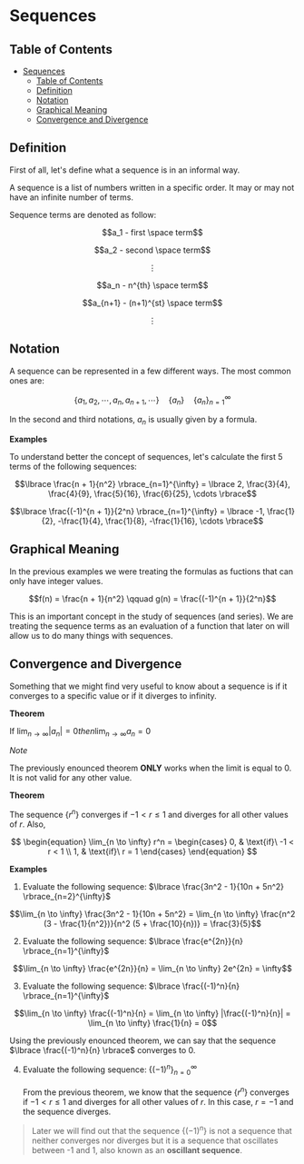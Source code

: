 # Sequences

## Table of Contents

- [Sequences](#sequences)
  - [Table of Contents](#table-of-contents)
  - [Definition](#definition)
  - [Notation](#notation)
  - [Graphical Meaning](#graphical-meaning)
  - [Convergence and Divergence](#convergence-and-divergence)

## Definition

First of all, let's define what a sequence is in an informal way.

A sequence is a list of numbers written in a specific order. It may or may not have an infinite number of terms.

Sequence terms are denoted as follow:

$$a_1 - first \space term$$

$$a_2 - second \space term$$

$$\vdots$$

$$a_n - n^{th} \space term$$

$$a_{n+1} - (n+1)^{st} \space term$$

$$\vdots$$

## Notation

A sequence can be represented in a few different ways. The most common ones are:

$$\lbrace a_1, a_2, \cdots, a_n, a_{n+1}, \cdots \rbrace \quad \lbrace a_n \rbrace \quad \lbrace a_n \rbrace_{n=1}^{\infty}$$

In the second and third notations, $a_n$ is usually given by a formula.

**Examples**

To understand better the concept of sequences, let's calculate the first 5 terms of the following sequences:

$$\lbrace \frac{n + 1}{n^2} \rbrace_{n=1}^{\infty} = \lbrace 2, \frac{3}{4}, \frac{4}{9}, \frac{5}{16}, \frac{6}{25}, \cdots \rbrace$$

$$\lbrace \frac{(-1)^{n + 1}}{2^n} \rbrace_{n=1}^{\infty} = \lbrace -1, \frac{1}{2}, -\frac{1}{4}, \frac{1}{8}, -\frac{1}{16}, \cdots \rbrace$$

## Graphical Meaning

In the previous examples we were treating the formulas as fuctions that can only have integer values.

$$f(n) = \frac{n + 1}{n^2} \qquad g(n) = \frac{(-1)^{n + 1}}{2^n}$$

This is an important concept in the study of sequences (and series). We are treating the sequence terms as an evaluation of a function that later on will allow us to do many things with sequences.

## Convergence and Divergence

Something that we might find very useful to know about a sequence is if it converges to a specific value or if it diverges to infinity.

**Theorem**

If $\lim_{n \to \infty} |a_n| = 0 then \lim_{n \to \infty} a_n = 0$

*Note*

The previously enounced theorem **ONLY** works when the limit is equal to 0. It is not valid for any other value.

**Theorem**

The sequence $\lbrace r^n \rbrace$ converges if $-1 < r \leq 1$ and diverges for all other values of $r$. Also,

$$
\begin{equation}
  \lim_{n \to \infty} r^n = 
    \begin{cases}
      0, & \text{if}\ -1 < r < 1 \\
      1, & \text{if}\ r = 1
    \end{cases}
\end{equation}
$$

**Examples**

1. Evaluate the following sequence: $\lbrace \frac{3n^2 - 1}{10n + 5n^2} \rbrace_{n=2}^{\infty}$

$$\lim_{n \to \infty} \frac{3n^2 - 1}{10n + 5n^2} = \lim_{n \to \infty} \frac{n^2 (3 - \frac{1}{n^2})}{n^2 (5 + \frac{10}{n})} = \frac{3}{5}$$

2. Evaluate the following sequence: $\lbrace \frac{e^{2n}}{n} \rbrace_{n=1}^{\infty}$

$$\lim_{n \to \infty} \frac{e^{2n}}{n} = \lim_{n \to \infty} 2e^{2n} = \infty$$

3. Evaluate the following sequence: $\lbrace \frac{(-1)^n}{n} \rbrace_{n=1}^{\infty}$ 

$$\lim_{n \to \infty} \frac{(-1)^n}{n} = \lim_{n \to \infty} |\frac{(-1)^n}{n}| = \lim_{n \to \infty} \frac{1}{n} = 0$$

Using the previously enounced theorem, we can say that the sequence $\lbrace \frac{(-1)^n}{n} \rbrace$ converges to 0.

4. Evaluate the following sequence: $\lbrace (-1)^n \rbrace_{n=0}^{\infty}$ <br><br>From the previous theorem, we know that the sequence $\lbrace r^n \rbrace$ converges if $-1 < r \leq 1$ and diverges for all other values of $r$. In this case, $r = -1$ and the sequence diverges.

> Later we will find out that the sequence $\lbrace (-1)^n \rbrace$ is not a sequence that neither converges nor diverges but it is a sequence that oscillates between -1 and 1, also known as an **oscillant sequence**.
